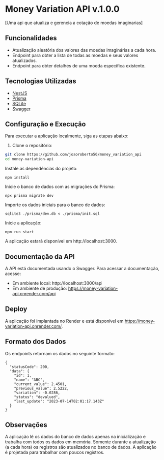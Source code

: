 # Money Variation API v.1.0.0

[Uma api que atualiza e gerencia a cotação de moedas imaginarias]

## Funcionalidades

- Atualização aleatória dos valores das moedas imaginárias a cada hora.
- Endpoint para obter a lista de todas as moedas e seus valores atualizados.
- Endpoint para obter detalhes de uma moeda específica existente.

## Tecnologias Utilizadas

- [NestJS](https://nestjs.com/)
- [Prisma](https://www.prisma.io/)
- [SQLite](https://www.sqlite.org/)
- [Swagger](https://swagger.io/)

## Configuração e Execução

Para executar a aplicação localmente, siga as etapas abaixo:

1. Clone o repositório:

```bash
git clone https://github.com/joaoroberto50/money_variation_api
cd money-variation-api
```

Instale as dependências do projeto:
```
npm install
```

Inicie o banco de dados com as migrações do Prisma:
```
npx prisma migrate dev
```

Importe os dados iniciais para o banco de dados:
```
sqlite3 ./prisma/dev.db < ./prisma/init.sql
```

Inicie a aplicação:
```
npm run start
```
A aplicação estará disponível em http://localhost:3000.

## Documentação da API
A API está documentada usando o Swagger. Para acessar a documentação, acesse:

- Em ambiente local: http://localhost:3000/api
- Em ambiente de produção: https://money-variation-api.onrender.com/api

## Deploy
A aplicação foi implantada no Render e está disponível em https://money-variation-api.onrender.com/.

## Formato dos Dados
Os endpoints retornam os dados no seguinte formato:
```
{
  "statusCode": 200,
  "data": {
    "id": 1,
    "name": "ABC",
    "current_value": 2.4501,
    "previous_value": 2.5222,
    "variation": -0.0286,
    "status": "devalued",
    "last_update": "2023-07-14T02:01:17.143Z"
  }
}
```
## Observações
A aplicação lê os dados do banco de dados apenas na inicialização e trabalha com todos os dados em memória. Somente durante a atualização (a cada hora) os registros são atualizados no banco de dados.
A aplicação é projetada para trabalhar com poucos registros.
